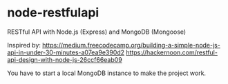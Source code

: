 # node-restfulapi

RESTful API with Node.js (Express) and MongoDB (Mongoose)

Inspired by: 
https://medium.freecodecamp.org/building-a-simple-node-js-api-in-under-30-minutes-a07ea9e390d2
https://hackernoon.com/restful-api-design-with-node-js-26ccf66eab09

You have to start a local MongoDB instance to make the project work.
